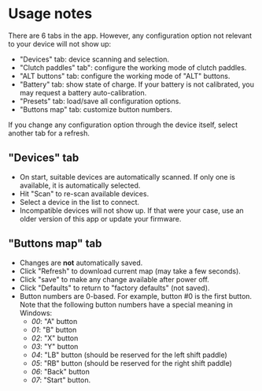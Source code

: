 # Usage notes

There are 6 tabs in the app. However, any configuration option not relevant to your device will not show up:

- "Devices" tab: device scanning and selection.
- "Clutch paddles" tab": configure the working mode of clutch paddles.
- "ALT buttons" tab: configure the working mode of "ALT" buttons.
- "Battery" tab: show state of charge. If your battery is not calibrated, you may request a battery auto-calibration.
- "Presets" tab: load/save all configuration options.
- "Buttons map" tab: customize button numbers.

If you change any configuration option through the device itself, select another tab for a refresh.

## "Devices" tab

- On start, suitable devices are automatically scanned. If only one is available, it is automatically selected.
- Hit "Scan" to re-scan available devices.
- Select a device in the list to connect.
- Incompatible devices will not show up.
  If that were your case, use an older version of this app or update your firmware.

## "Buttons map" tab

- Changes are **not** automatically saved.
- Click "Refresh" to download current map (may take a few seconds).
- Click "save" to make any change available after power off.
- Click "Defaults" to return to "factory defaults" (not saved).
- Button numbers are 0-based. For example, button #0 is the first button.
  Note that the following button numbers have a special meaning in Windows:
  - *00*: "A" button
  - *01*: "B" button
  - *02*: "X" button
  - *03*: "Y" button
  - *04*: "LB" button (should be reserved for the left shift paddle)
  - *05*: "RB" button (should be reserved for the right shift paddle)
  - *06*: "Back" button
  - *07*: "Start" button.
